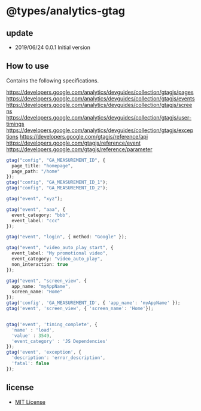 # @types/analytics-gtag

## update

- 2019/06/24 0.0.1 Initial version

## How to use

Contains the following specifications.

https://developers.google.com/analytics/devguides/collection/gtagjs/pages
https://developers.google.com/analytics/devguides/collection/gtagjs/events
https://developers.google.com/analytics/devguides/collection/gtagjs/screens
https://developers.google.com/analytics/devguides/collection/gtagjs/user-timings
https://developers.google.com/analytics/devguides/collection/gtagjs/exceptions
https://developers.google.com/gtagjs/reference/api
https://developers.google.com/gtagjs/reference/event
https://developers.google.com/gtagjs/reference/parameter

```.ts
gtag("config", "GA_MEASUREMENT_ID", {
  page_title: "homepage",
  page_path: "/home"
});
gtag("config", "GA_MEASUREMENT_ID_1");
gtag("config", "GA_MEASUREMENT_ID_2");

gtag("event", "xyz");

gtag("event", "aaa", {
  event_category: "bbb",
  event_label: "ccc"
});

gtag("event", "login", { method: "Google" });

gtag("event", "video_auto_play_start", {
  event_label: "My promotional video",
  event_category: "video_auto_play",
  non_interaction: true
});

gtag("event", "screen_view", {
  app_name: "myAppName",
  screen_name: "Home"
});
gtag('config', 'GA_MEASUREMENT_ID', { 'app_name': 'myAppName' });
gtag('event', 'screen_view', { 'screen_name': 'Home'});


gtag('event', 'timing_complete', {
  'name' : 'load',
  'value' : 3549,
  'event_category' : 'JS Dependencies'
});
gtag('event', 'exception', {
  'description': 'error_description',
  'fatal': false
});
```

## license

- [MIT License](https://opensource.org/licenses/mit-license.php)
